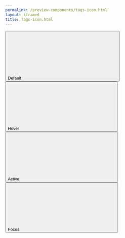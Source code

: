 ```yaml
--- 
permalink: /preview-components/tags-icon.html
layout: iframed 
title: Tags-icon.html
---
```

<div class="container py-8">
    <button class="tag tag-icon">Default
        <svg class="icon-svg "  focusable="false" aria-hidden="true" tabindex="-1"><use xlink:href="#close-circle"></use></svg>
    </button><button class="tag tag-icon tag-hover">Hover
        <svg class="icon-svg "  focusable="false" aria-hidden="true" tabindex="-1"><use xlink:href="#close-circle"></use></svg>
    </button><button class="tag tag-icon tag-active">Active
        <svg class="icon-svg "  focusable="false" aria-hidden="true" tabindex="-1"><use xlink:href="#close-circle"></use></svg>
    </button><button class="tag tag-icon focus">Focus
        <svg class="icon-svg "  focusable="false" aria-hidden="true" tabindex="-1"><use xlink:href="#close-circle"></use></svg>
    </button>
</div>